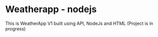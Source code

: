 # Weatherapp - nodejs
This is WeatherApp V1 built using API, NodeJs and HTML
(Project is in progress)
